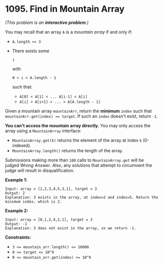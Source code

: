 # 1095. Find in Mountain Array

*(This problem is an **interactive problem**.)*

You may recall that an array `A` is a *mountain array* if and only if:

- `A.length >= 3`

- There exists some 

  ```
  i
  ```

   with 

  ```
  0 < i < A.length - 1
  ```

   such that:

  - `A[0] < A[1] < ... A[i-1] < A[i]`
  - `A[i] > A[i+1] > ... > A[A.length - 1]`

Given a mountain array `mountainArr`, return the **minimum** `index` such that `mountainArr.get(index) == target`. If such an `index` doesn't exist, return `-1`.

**You can't access the mountain array directly.** You may only access the array using a `MountainArray` interface:

- `MountainArray.get(k)` returns the element of the array at index `k` (0-indexed).
- `MountainArray.length()` returns the length of the array.

Submissions making more than `100` calls to `MountainArray.get` will be judged *Wrong Answer*. Also, any solutions that attempt to circumvent the judge will result in disqualification.



 

**Example 1:**

```
Input: array = [1,2,3,4,5,3,1], target = 3
Output: 2
Explanation: 3 exists in the array, at index=2 and index=5. Return the minimum index, which is 2.
```

**Example 2:**

```
Input: array = [0,1,2,4,2,1], target = 3
Output: -1
Explanation: 3 does not exist in the array, so we return -1.
```

 

**Constraints:**

- `3 <= mountain_arr.length() <= 10000`
- `0 <= target <= 10^9`
- `0 <= mountain_arr.get(index) <= 10^9`